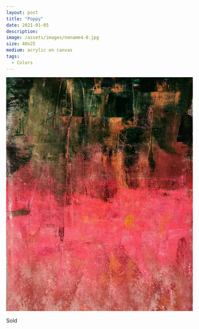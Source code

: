 ```yaml
---
layout: post
title: "Poppy"
date: 2021-01-05
description: 
image: /assets/images/noname4-0.jpg
size: 40x25
medium: acrylic on canvas
tags:
  - Colors
---
```


<p align="center">
  <img src="/assets/images/noname4-0.jpg" />
</p>

Sold
